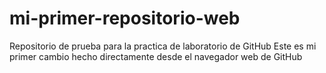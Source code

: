 # mi-primer-repositorio-web
Repositorio de prueba para la practica de laboratorio de GitHub
Este es mi primer cambio hecho directamente desde el navegador web de GitHub
